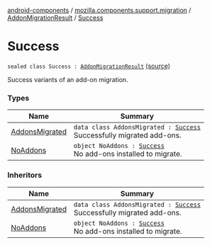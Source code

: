 [android-components](../../../index.md) / [mozilla.components.support.migration](../../index.md) / [AddonMigrationResult](../index.md) / [Success](./index.md)

# Success

`sealed class Success : `[`AddonMigrationResult`](../index.md) [(source)](https://github.com/mozilla-mobile/android-components/blob/master/components/support/migration/src/main/java/mozilla/components/support/migration/AddonMigration.kt#L35)

Success variants of an add-on migration.

### Types

| Name | Summary |
|---|---|
| [AddonsMigrated](-addons-migrated/index.md) | `data class AddonsMigrated : `[`Success`](./index.md)<br>Successfully migrated add-ons. |
| [NoAddons](-no-addons.md) | `object NoAddons : `[`Success`](./index.md)<br>No add-ons installed to migrate. |

### Inheritors

| Name | Summary |
|---|---|
| [AddonsMigrated](-addons-migrated/index.md) | `data class AddonsMigrated : `[`Success`](./index.md)<br>Successfully migrated add-ons. |
| [NoAddons](-no-addons.md) | `object NoAddons : `[`Success`](./index.md)<br>No add-ons installed to migrate. |
